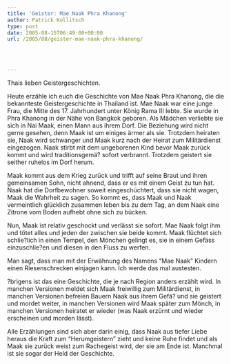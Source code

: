 ```yaml
---
title: 'Geister: Mae Naak Phra Khanong'
author: Patrick Kollitsch
type: post
date: 2005-08-15T06:49:00+00:00
url: /2005/08/geister-mae-naak-phra-khanong/




---
```

Thais lieben Geistergeschichten. 

Heute erzähle ich euch die Geschichte von Mae Naak Phra Khanong, die die bekannteste Geistergeschichte in Thailand ist. Mae Naak war eine junge Frau, die Mitte des 17. Jahrhundert unter König Rama III lebte. Sie wurde in Phra Khanong in der Nähe von Bangkok geboren. Als Mädchen verliebte sie sich in Nai Maak, einen Mann aus ihrem Dorf. Die Beziehung wird nicht gerne gesehen, denn Maak ist um einiges ärmer als sie. Trotzdem heiraten sie, Naak wird schwanger und Maak kurz nach der Heirat zum Militärdienst eingezogen. Naak stirbt mit dem ungeborenen Kind bevor Maak zurück kommt und wird traditionsgemä? sofort verbrannt. Trotzdem geistert sie seither ruhelos im Dorf herum. 

Maak kommt aus dem Krieg zurück und trifft auf seine Braut und ihren gemeinsamen Sohn, nicht ahnend, dass er es mit einem Geist zu tun hat. Naak hat die Dorfbewohner soweit eingeschüchtert, dass sie nicht wagen, Maak die Wahrheit zu sagen. So kommt es, dass Maak und Naak vermeintlich glücklich zusammen leben bis zu dem Tag, an dem Naak eine Zitrone vom Boden aufhebt ohne sich zu bücken. 

Nun, Maak ist relativ geschockt und verlässt sie sofort. Mae Naak folgt ihm und tötet alles und jeden der zwischen sie beide kommt. Maak flüchtet sich schlie?lich in einen Tempel, den Mönchen gelingt es, sie in einem Gefäss einzuschlie?en und diesen in den Fluss zu werfen. 

Man sagt, dass man mit der Erwähnung des Namens &#8220;Mae Naak&#8221; Kindern einen Riesenschrecken einjagen kann. Ich werde das mal austesten.

?brigens ist das eine Geschichte, die je nach Region anders erzählt wird. In manchen Versionen meldet sich Maak freiwillig zum Militärdienst, in manchen Versionen befreien Bauern Naak aus ihrem Gefä? und sie geistert und mordet weiter, in manchen Versionen wird Maak später zum Mönch, in manchen Versionen heiratet er wieder (was Naak erzürnt und wieder erscheinen und morden lässt).

Alle Erzählungen sind sich aber darin einig, dass Naak aus tiefer Liebe heraus die Kraft zum &#8220;Herumgeistern&#8221; zieht und keine Ruhe findet und als Maak sie zurück weist zum Rachegeist wird, der sie am Ende ist. Manchmal ist sie sogar der Held der Geschichte.